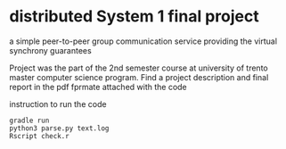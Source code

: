 # distributed System 1 final project
a simple peer-to-peer group communication service providing the virtual synchrony guarantees

Project was the part of the 2nd semester course at university of trento master computer science program.
Find a project description and final report in the pdf fprmate attached with the code


instruction to run the code

```
gradle run
python3 parse.py text.log
Rscript check.r
```

